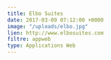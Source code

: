 ```yaml
---
title: Elbo Suites
date: 2017-03-09 07:12:00 +0000
image: "/uploads/elbo.jpg"
lien: http://www.elbosuites.com
filtre: appweb
type: Applications Web
---
```


